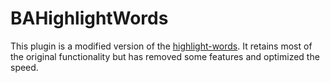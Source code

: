 # BAHighlightWords

This plugin is a modified version of the [highlight-words](https://github.com/rsbondi/highlight-words/tree/master). It retains most of the original functionality but has removed some features and optimized the speed.